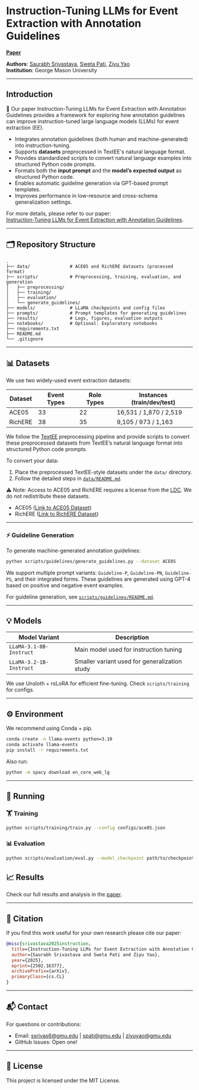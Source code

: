 # Instruction-Tuning LLMs for Event Extraction with Annotation Guidelines

[**Paper**](https://arxiv.org/abs/2502.16377)

**Authors**: [Saurabh Srivastava](mailto:ssrivas6@gmu.edu), [Sweta Pati](mailto:spati@gmu.edu), [Ziyu Yao](mailto:ziyuyao@gmu.edu)  
**Institution**: George Mason University

---

## Introduction
📄 Our paper Instruction-Tuning LLMs for Event Extraction with Annotation Guidelines provides a framework for exploring how annotation guidelines can improve instruction-tuned large language models (LLMs) for event extraction (EE).

- Integrates annotation guidelines (both human and machine-generated) into instruction-tuning.
- Supports **datasets** preprocessed in TextEE's natural language format.
- Provides standardized scripts to convert natural language examples into structured Python code prompts.
- Formats both the **input prompt** and the **model’s expected output** as structured Python code.
- Enables automatic guideline generation via GPT-based prompt templates.
- Improves performance in low-resource and cross-schema generalization settings.

For more details, please refer to our paper:  
[Instruction-Tuning LLMs for Event Extraction with Annotation Guidelines](https://arxiv.org/abs/2502.16377).

---

## 🗂️ Repository Structure

```
.
├── data/               # ACE05 and RichERE datasets (processed format)
├── scripts/            # Preprocessing, training, evaluation, and generation
│   ├── preprocessing/
│   ├── training/
│   ├── evaluation/
│   └── generate_guidelines/
├── models/             # LLaMA checkpoints and config files
├── prompts/            # Prompt templates for generating guidelines
├── results/            # Logs, figures, evaluation outputs
├── notebooks/          # Optional: Exploratory notebooks
├── requirements.txt
├── README.md
└── .gitignore
```

---

## 📊 Datasets

We use two widely-used event extraction datasets:

| Dataset   | Event Types | Role Types | Instances (train/dev/test) |
|-----------|-------------|-------------|-----------------------------|
| ACE05     | 33          | 22          | 16,531 / 1,870 / 2,519      |
| RichERE   | 38          | 35          | 9,105 / 973 / 1,163         |

We follow the [TextEE](https://arxiv.org/abs/2311.09562) preprocessing pipeline and provide scripts to convert these preprocessed datasets from TextEE’s natural language format into structured Python code prompts.

To convert your data:
1. Place the preprocessed TextEE-style datasets under the `data/` directory.
2. Follow the detailed steps in [`data/README.md`](data/README.md).

⚠️ Note: Access to ACE05 and RichERE requires a license from the [LDC](https://www.ldc.upenn.edu/). We do not redistribute these datasets.

- ACE05 ([Link to ACE05 Dataset](https://catalog.ldc.upenn.edu/LDC2006T06))
- RichERE ([Link to RichERE Dataset](https://catalog.ldc.upenn.edu/LDC2023T04))

---

### ⚡ Guideline Generation

To generate machine-generated annotation guidelines:

```bash
python scripts/guidelines/generate_guidelines.py --dataset ACE05
```

We support multiple prompt variants: `Guideline-P`, `Guideline-PN`, `Guideline-PS`, and their integrated forms. These guidelines are generated using GPT-4 based on positive and negative event examples.

For guideline generation, see [`scripts/guidelines/README.md`](scripts/guidelines/README.md).

---

## 💡 Models

| Model Variant          | Description                                    |
|------------------------|------------------------------------------------|
| `LLaMA-3.1-8B-Instruct` | Main model used for instruction tuning        |
| `LLaMA-3.2-1B-Instruct` | Smaller variant used for generalization study |

We use Unsloth + rsLoRA for efficient fine-tuning. Check `scripts/training` for configs.

---

## ⚙️ Environment

We recommend using Conda + pip.

```bash
conda create -n llama-events python=3.10
conda activate llama-events
pip install -r requirements.txt
```

Also run:

```bash
python -m spacy download en_core_web_lg
```

---

## 🚀 Running

### 🏋️ Training

```bash
python scripts/training/train.py --config configs/ace05.json
```

### 📊 Evaluation

```bash
python scripts/evaluation/eval.py --model_checkpoint path/to/checkpoint.pt
```


## 📈 Results

Check our full results and analysis in the [paper](https://arxiv.org/abs/2502.16377).  

---

## 🧾 Citation

If you find this work useful for your own research please cite our paper:

```bibtex
@misc{srivastava2025instruction,
  title={Instruction-Tuning LLMs for Event Extraction with Annotation Guidelines},
  author={Saurabh Srivastava and Sweta Pati and Ziyu Yao},
  year={2025},
  eprint={2502.16377},
  archivePrefix={arXiv},
  primaryClass={cs.CL}
}
```

---

## 📬 Contact

For questions or contributions:
- Email: ssrivas6@gmu.edu | spati@gmu.edu | ziyuyao@gmu.edu
- GitHub Issues: Open one!

---

## 📜 License

This project is licensed under the MIT License.
